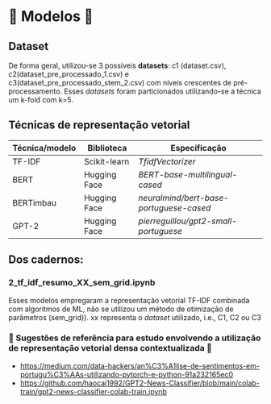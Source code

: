 # 🤖 Modelos 🤖

## Dataset
De forma geral, utilizou-se 3 possíveis **datasets**: c1 (dataset.csv), c2(dataset_pre_processado_1.csv) e c3(dataset_pre_processado_stem_2.csv) com níveis crescentes de pré-processamento. Esses _datasets_ foram particionados utilizando-se a técnica um k-fold com k=5.

## Técnicas de representação vetorial

|	  **Técnica/modelo** | **Biblioteca**  | **Especificação** |
| ------------- | ------------- | ------------- |
| TF-IDF | Scikit-learn    | *TfidfVectorizer*  |
|BERT  | Hugging Face    | *BERT-base-multilingual-cased*  |
| BERTimbau    | Hugging Face  | *neuralmind/bert-base-portuguese-cased*   |
| GPT-2  | Hugging Face    | *pierreguillou/gpt2-small-portuguese* |







## Dos cadernos:

### 2_tf_idf_resumo_XX_sem_grid.ipynb
Esses modelos empregaram a representação vetorial TF-IDF combinada com algoritmos de ML, não se utilizou um método de otimização de parâmetros (sem_grid)).
xx representa o _dataset_ utilizado, i.e., C1, C2 ou C3













  ### 📝 Sugestões de referência para estudo envolvendo a utilização de representação vetorial densa contextualizada 📝
- https://medium.com/data-hackers/an%C3%A1lise-de-sentimentos-em-portugu%C3%AAs-utilizando-pytorch-e-python-91a232165ec0
- https://github.com/haocai1992/GPT2-News-Classifier/blob/main/colab-train/gpt2-news-classifier-colab-train.ipynb
